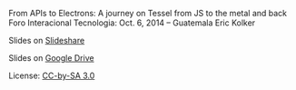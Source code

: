 From APIs to Electrons: A journey on Tessel from JS to the metal and back
Foro Interacional Tecnologia: Oct. 6, 2014 – Guatemala
Eric Kolker

Slides on [Slideshare](http://www.slideshare.net/TechnicalMachine/from-apis-to-electrons-a-js-on-hardware-journey)

Slides on [Google Drive](https://docs.google.com/presentation/d/1m0BosqNpANs5hljVYhb06fpzVuu5lVVuO1nz8v1JvUg/edit?usp=sharing)

License: [CC-by-SA 3.0](https://creativecommons.org/licenses/by-sa/3.0/)
